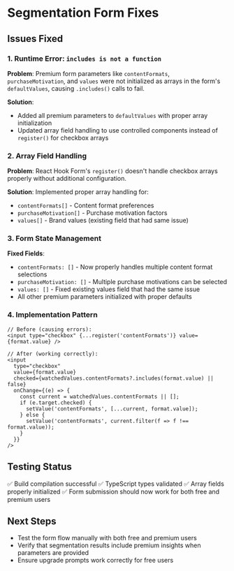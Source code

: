 # Segmentation Form Fixes

## Issues Fixed

### 1. **Runtime Error: `includes is not a function`**
**Problem**: Premium form parameters like `contentFormats`, `purchaseMotivation`, and `values` were not initialized as arrays in the form's `defaultValues`, causing `.includes()` calls to fail.

**Solution**: 
- Added all premium parameters to `defaultValues` with proper array initialization
- Updated array field handling to use controlled components instead of `register()` for checkbox arrays

### 2. **Array Field Handling**
**Problem**: React Hook Form's `register()` doesn't handle checkbox arrays properly without additional configuration.

**Solution**: Implemented proper array handling for:
- `contentFormats[]` - Content format preferences 
- `purchaseMotivation[]` - Purchase motivation factors
- `values[]` - Brand values (existing field that had same issue)

### 3. **Form State Management**
**Fixed Fields**:
- `contentFormats: []` - Now properly handles multiple content format selections
- `purchaseMotivation: []` - Multiple purchase motivations can be selected
- `values: []` - Fixed existing values field that had the same issue
- All other premium parameters initialized with proper defaults

### 4. **Implementation Pattern**
```tsx
// Before (causing errors):
<input type="checkbox" {...register('contentFormats')} value={format.value} />

// After (working correctly):
<input 
  type="checkbox" 
  value={format.value}
  checked={watchedValues.contentFormats?.includes(format.value) || false}
  onChange={(e) => {
    const current = watchedValues.contentFormats || [];
    if (e.target.checked) {
      setValue('contentFormats', [...current, format.value]);
    } else {
      setValue('contentFormats', current.filter(f => f !== format.value));
    }
  }}
/>
```

## Testing Status
✅ Build compilation successful
✅ TypeScript types validated
✅ Array fields properly initialized
✅ Form submission should now work for both free and premium users

## Next Steps
- Test the form flow manually with both free and premium users
- Verify that segmentation results include premium insights when parameters are provided
- Ensure upgrade prompts work correctly for free users